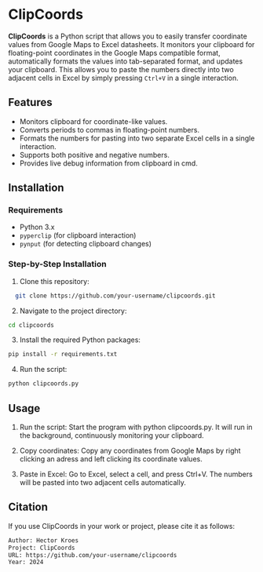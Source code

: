 # ClipCoords

**ClipCoords** is a Python script that allows you to easily transfer coordinate values from Google Maps to Excel datasheets. It monitors your clipboard for floating-point coordinates in the Google Maps compatible format, automatically formats the values into tab-separated format, and updates your clipboard. This allows you to paste the numbers directly into two adjacent cells in Excel by simply pressing `Ctrl+V` in a single interaction.

## Features

- Monitors clipboard for coordinate-like values.
- Converts periods to commas in floating-point numbers.
- Formats the numbers for pasting into two separate Excel cells in a single interaction.
- Supports both positive and negative numbers.
- Provides live debug information from clipboard in cmd.

## Installation

### Requirements

- Python 3.x
- `pyperclip` (for clipboard interaction)
- `pynput` (for detecting clipboard changes)

### Step-by-Step Installation

1. Clone this repository:
```bash
  git clone https://github.com/your-username/clipcoords.git
   ```
   
2. Navigate to the project directory:

  ```bash
  cd clipcoords
  ```

3. Install the required Python packages:

  ```bash
  pip install -r requirements.txt
  ```
4. Run the script:

  ```bash
  python clipcoords.py
  ```
## Usage
1. Run the script: Start the program with python clipcoords.py. It will run in the background, continuously monitoring your clipboard.

2. Copy coordinates: Copy any coordinates from Google Maps by right clicking an adress and left clicking its coordinate values.

3. Paste in Excel: Go to Excel, select a cell, and press Ctrl+V. The numbers will be pasted into two adjacent cells automatically.

## Citation
If you use ClipCoords in your work or project, please cite it as follows:

```txt
Author: Hector Kroes
Project: ClipCoords
URL: https://github.com/your-username/clipcoords
Year: 2024
```